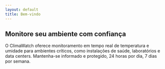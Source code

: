 ```yaml
---
layout: default
title: Bem-vindo
---
```


## Monitore seu ambiente com confiança

O ClimaWatch oferece monitoramento em tempo real de temperatura e umidade para ambientes críticos, como instalações de saúde, laboratórios e data centers. Mantenha-se informado e protegido, 24 horas por dia, 7 dias por semana.